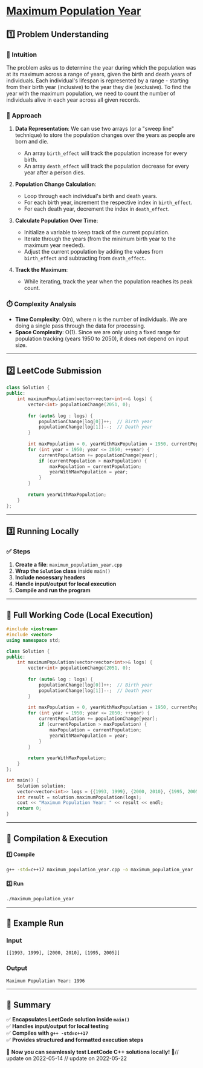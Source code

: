 # **[Maximum Population Year](https://leetcode.com/problems/maximum-population-year/description/)**  

## **1️⃣ Problem Understanding**  
### **📌 Intuition**  
The problem asks us to determine the year during which the population was at its maximum across a range of years, given the birth and death years of individuals. Each individual's lifespan is represented by a range - starting from their birth year (inclusive) to the year they die (exclusive). To find the year with the maximum population, we need to count the number of individuals alive in each year across all given records.

### **🚀 Approach**  
1. **Data Representation**: We can use two arrays (or a "sweep line" technique) to store the population changes over the years as people are born and die.
   - An array `birth_effect` will track the population increase for every birth.
   - An array `death_effect` will track the population decrease for every year after a person dies.

2. **Population Change Calculation**:
   - Loop through each individual's birth and death years.
   - For each birth year, increment the respective index in `birth_effect`.
   - For each death year, decrement the index in `death_effect`.

3. **Calculate Population Over Time**:
   - Initialize a variable to keep track of the current population.
   - Iterate through the years (from the minimum birth year to the maximum year needed).
   - Adjust the current population by adding the values from `birth_effect` and subtracting from `death_effect`.

4. **Track the Maximum**:
   - While iterating, track the year when the population reaches its peak count.

### **⏱️ Complexity Analysis**  
- **Time Complexity**: O(n), where n is the number of individuals. We are doing a single pass through the data for processing.
- **Space Complexity**: O(1). Since we are only using a fixed range for population tracking (years 1950 to 2050), it does not depend on input size.

---  

## **2️⃣ LeetCode Submission**  
```cpp
class Solution {
public:
    int maximumPopulation(vector<vector<int>>& logs) {
        vector<int> populationChange(2051, 0);
        
        for (auto& log : logs) {
            populationChange[log[0]]++;  // Birth year
            populationChange[log[1]]--;  // Death year
        }
        
        int maxPopulation = 0, yearWithMaxPopulation = 1950, currentPopulation = 0;
        for (int year = 1950; year <= 2050; ++year) {
            currentPopulation += populationChange[year];
            if (currentPopulation > maxPopulation) {
                maxPopulation = currentPopulation;
                yearWithMaxPopulation = year;
            }
        }
        
        return yearWithMaxPopulation;
    }
};  
```  

---  

## **3️⃣ Running Locally**  
### **✅ Steps**  
1. **Create a file**: `maximum_population_year.cpp`  
2. **Wrap the `Solution` class** inside `main()`  
3. **Include necessary headers**  
4. **Handle input/output for local execution**  
5. **Compile and run the program**  

---  

## **📝 Full Working Code (Local Execution)**  
```cpp
#include <iostream>
#include <vector>
using namespace std;

class Solution {
public:
    int maximumPopulation(vector<vector<int>>& logs) {
        vector<int> populationChange(2051, 0);
        
        for (auto& log : logs) {
            populationChange[log[0]]++;  // Birth year
            populationChange[log[1]]--;  // Death year
        }
        
        int maxPopulation = 0, yearWithMaxPopulation = 1950, currentPopulation = 0;
        for (int year = 1950; year <= 2050; ++year) {
            currentPopulation += populationChange[year];
            if (currentPopulation > maxPopulation) {
                maxPopulation = currentPopulation;
                yearWithMaxPopulation = year;
            }
        }
        
        return yearWithMaxPopulation;
    }
};

int main() {
    Solution solution;
    vector<vector<int>> logs = {{1993, 1999}, {2000, 2010}, {1995, 2005}};
    int result = solution.maximumPopulation(logs);
    cout << "Maximum Population Year: " << result << endl;
    return 0;
}
```  

---  

## **🔧 Compilation & Execution**  
#### **1️⃣ Compile**  
```bash
g++ -std=c++17 maximum_population_year.cpp -o maximum_population_year
```  

#### **2️⃣ Run**  
```bash
./maximum_population_year
```  

---  

## **🎯 Example Run**  
### **Input**  
```
[[1993, 1999], [2000, 2010], [1995, 2005]]
```  
### **Output**  
```
Maximum Population Year: 1996
```  

---  

## **📌 Summary**  
✅ **Encapsulates LeetCode solution inside `main()`**  
✅ **Handles input/output for local testing**  
✅ **Compiles with `g++ -std=c++17`**  
✅ **Provides structured and formatted execution steps**  

🚀 **Now you can seamlessly test LeetCode C++ solutions locally!** 🚀// update on 2022-05-14
// update on 2022-05-22
